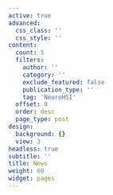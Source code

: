 ```yaml
---
active: true
advanced:
  css_class: ''
  css_style: ''
content:
  count: 5
  filters:
    author: ''
    category: ''
    exclude_featured: false
    publication_type: ''
    tag: 'NeuroHSI'
  offset: 0
  order: desc
  page_type: post
design:
  background: {}
  view: 3
headless: true
subtitle: ''
title: News
weight: 60
widget: pages
---
```


